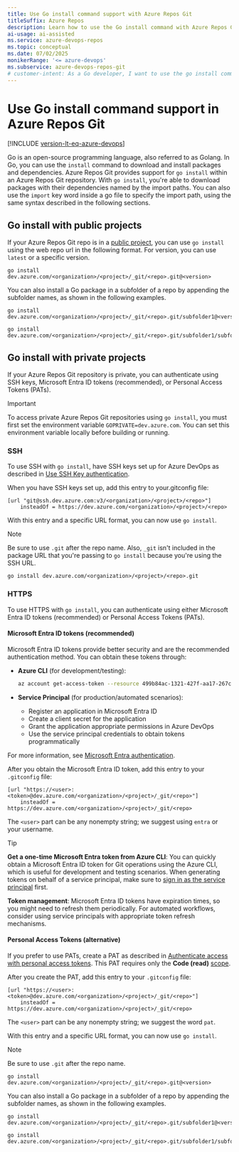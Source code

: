 ```yaml
---
title: Use Go install command support with Azure Repos Git
titleSuffix: Azure Repos
description: Learn how to use the Go install command with Azure Repos Git repositories using SSH keys, Microsoft Entra ID tokens, or personal access tokens for authentication.
ai-usage: ai-assisted
ms.service: azure-devops-repos
ms.topic: conceptual
ms.date: 07/02/2025
monikerRange: '<= azure-devops'
ms.subservice: azure-devops-repos-git
# customer-intent: As a Go developer, I want to use the go install command to download packages from Azure Repos Git repositories so I can manage dependencies in my Go projects with proper authentication.
---
```


# Use Go install command support in Azure Repos Git

[!INCLUDE [version-lt-eq-azure-devops](../../includes/version-lt-eq-azure-devops.md)]

Go is an open-source programming language, also referred to as Golang. 
In Go, you can use the `install` command to download and install packages and dependencies. 
Azure Repos Git provides support for `go install` within an Azure Repos Git repository. 
With `go install`, you're able to download packages with their dependencies named by the import paths. 
You can also use the `import` key word inside a go file to specify the import path, using the 
same syntax described in the following sections.

## Go install with public projects

If your Azure Repos Git repo is in a [public project](../../organizations/projects/about-projects.md), you can use `go install` using the web repo url in the following format. For version, you can use `latest` or a specific version.

```
go install dev.azure.com/<organization>/<project>/_git/<repo>.git@<version>
```

You can also install a Go package in a subfolder of a repo by appending 
the subfolder names, as shown in the following examples.

```
go install dev.azure.com/<organization>/<project>/_git/<repo>.git/subfolder1@<version>

go install dev.azure.com/<organization>/<project>/_git/<repo>.git/subfolder1/subfolder2@<version>
```

## Go install with private projects

If your Azure Repos Git repository is private, you can authenticate using SSH keys, Microsoft Entra ID tokens (recommended), or Personal Access Tokens (PATs).

> [!IMPORTANT]
> To access private Azure Repos Git repositories using `go install`, you must first set the environment variable `GOPRIVATE=dev.azure.com`. You can set this environment variable locally before building or running.

### SSH

To use SSH with `go install`, have SSH keys set up for Azure DevOps as described in [Use SSH Key authentication](use-ssh-keys-to-authenticate.md).

When you have SSH keys set up, add this entry to your.gitconfig file:

```
[url "git@ssh.dev.azure.com:v3/<organization>/<project>/<repo>"]
	insteadOf = https://dev.azure.com/<organization>/<project>/<repo>
```

With this entry and a specific URL format, you can now use `go install`.

> [!NOTE]
> Be sure to use `.git` after the repo name.
> Also, `_git` isn't included in the package URL that you're passing to `go install` because you're using the SSH URL.

```
go install dev.azure.com/<organization>/<project>/<repo>.git
```

### HTTPS

To use HTTPS with `go install`, you can authenticate using either Microsoft Entra ID tokens (recommended) or Personal Access Tokens (PATs).

#### Microsoft Entra ID tokens (recommended)

Microsoft Entra ID tokens provide better security and are the recommended authentication method. You can obtain these tokens through:

- **Azure CLI** (for development/testing):
   ```bash
   az account get-access-token --resource 499b84ac-1321-427f-aa17-267ca6975798 --query "accessToken" --output tsv
   ```

- **Service Principal** (for production/automated scenarios):
   - Register an application in Microsoft Entra ID
   - Create a client secret for the application
   - Grant the application appropriate permissions in Azure DevOps
   - Use the service principal credentials to obtain tokens programmatically

For more information, see [Microsoft Entra authentication](../../integrate/get-started/authentication/entra.md).

After you obtain the Microsoft Entra ID token, add this entry to your `.gitconfig` file:

```
[url "https://<user>:<token>@dev.azure.com/<organization>/<project>/_git/<repo>"]
	insteadOf = https://dev.azure.com/<organization>/<project>/_git/<repo>
```

The `<user>` part can be any nonempty string; we suggest using `entra` or your username.

> [!TIP]
> **Get a one-time Microsoft Entra token from Azure CLI**: You can quickly obtain a Microsoft Entra ID token for Git operations using the Azure CLI, which is useful for development and testing scenarios. When generating tokens on behalf of a service principal, make sure to [sign in as the service principal](/cli/azure/authenticate-azure-cli) first.
> 
> **Token management**: Microsoft Entra ID tokens have expiration times, so you might need to refresh them periodically. For automated workflows, consider using service principals with appropriate token refresh mechanisms.

#### Personal Access Tokens (alternative)

If you prefer to use PATs, create a PAT as described in [Authenticate access with personal access tokens](../../organizations/accounts/use-personal-access-tokens-to-authenticate.md). This PAT requires only the **Code (read)** [scope](../../integrate/get-started/authentication/oauth.md#available-scopes).

After you create the PAT, add this entry to your `.gitconfig` file:

```
[url "https://<user>:<token>@dev.azure.com/<organization>/<project>/_git/<repo>"]
	insteadOf = https://dev.azure.com/<organization>/<project>/_git/<repo>
```

The `<user>` part can be any nonempty string; we suggest the word `pat`.

With this entry and a specific URL format, you can now use `go install`.

> [!NOTE]
> Be sure to use `.git` after the repo name.

```
go install dev.azure.com/<organization>/<project>/_git/<repo>.git@<version>
```

You can also install a Go package in a subfolder of a repo by appending the subfolder 
names, as shown in the following examples.

```
go install dev.azure.com/<organization>/<project>/_git/<repo>.git/subfolder1@<version>

go install dev.azure.com/<organization>/<project>/_git/<repo>.git/subfolder1/subfolder2@<version>
```
